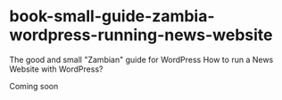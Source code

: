 # book-small-guide-zambia-wordpress-running-news-website
The good and small "Zambian" guide for WordPress How to run a News Website with WordPress?

Coming soon